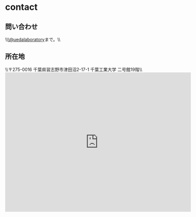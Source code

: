 # contact
<h2>問い合わせ</h2>\\<a href="https://twitter.com/uedalaboratory" target="_blank">\@uedalaboratory</a>まで。\\<h2>所在地</h2>\\〒275-0016 千葉県習志野市津田沼2-17-1 千葉工業大学 二号館19階\\<iframe src="https://www.google.com/maps/embed?pb=!1m18!1m12!1m3!1d829572.832215476!2d140.0213635!3d35.68884699999999!2m3!1f0!2f0!3f0!3m2!1i1024!2i768!4f13.1!3m3!1m2!1s0x602280271c38ab81%3A0x9b26ed71e15bb456!2z5Y2D6JGJ5bel5qWt5aSn5a2m!5e0!3m2!1sja!2sjp!4v1442669509656" width="600" height="450" frameborder="0" style="border:0" allowfullscreen></iframe>
